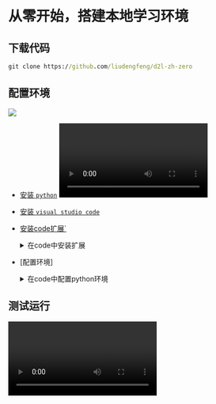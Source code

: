 # 从零开始，搭建本地学习环境

## 下载代码

```cmd
git clone https://github.com/liudengfeng/d2l-zh-zero
```

## 配置环境

<img width="auto"  src="images/python.gif">

+ [安装 `python`](https://www.python.org/downloads/)
    <video controls> <source src="videos/python.mp4" type="video/mp4"> 您的浏览器不支持 HTML5 视频标签。 </video>

+ [安装 `visual studio code`](https://code.visualstudio.com/Download)

+ [安装code扩展`](https://code.visualstudio.com/)
    <details>
        <summary>在code中安装扩展</summary>
        <ul>
            <video controls> <source src="videos/extensions.mp4" type="video/mp4"> 您的浏览器不支持 HTML5 视频标签。 </video>
        </ul>
    </details>

+ [配置环境]
    <details>
        <summary>在code中配置python环境</summary>
        <ul>
            <video controls> <source src="videos/env.mp4" type="video/mp4"> 您的浏览器不支持 HTML5 视频标签。 </video>
        </ul>
    </details>

## 测试运行

<video controls> <source src="videos/first.mp4" type="video/mp4"> 您的浏览器不支持 HTML5 视频标签。 </video>
